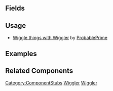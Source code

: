 <languages></languages> <translate>

## Fields

## Usage

-   [Wiggle things with
    Wiggler](https://www.youtube.com/watch?v=q1dALfAXslo) by
    [ProbablePrime](User:ProbablePrime "wikilink")

## Examples

## Related Components

</translate>

[Category:ComponentStubs](Category:ComponentStubs "wikilink")
[Wiggler](Category:Components{{#translation:}} "wikilink")
[Wiggler](Category:Components:Transform:Drivers{{#translation:}} "wikilink")